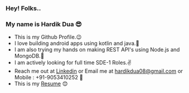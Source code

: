 ### Hey! Folks..


### My name is Hardik Dua 😎



- This is my Github Profile.😉
- I love building android apps using kotlin and java.💙
- I am also trying my hands on making REST API's using Node.js and MongoDB.💚
- I am actively looking for full time SDE-1 Roles.✌
- Reach me out at <a href="https://www.linkedin.com/in/hardik0899/">Linkedin</a> or Email me at hardikdua08@gmail.com or Mobile : +91-9053410252 🙌
- This is my <a href="https://docs.google.com/document/d/1pMGV-IE1U_GUjTNuLFFA2zXRv475Mi90f7qwdU40i1E/edit">Resume</a> 😊
